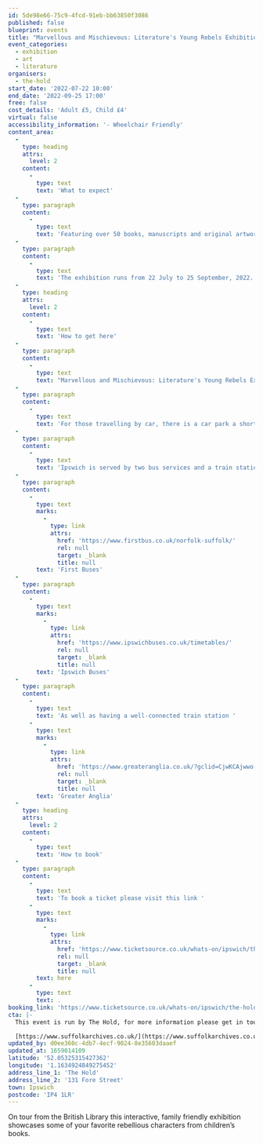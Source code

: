 ```yaml
---
id: 5de98e66-75c9-4fcd-91eb-bb63850f3086
published: false
blueprint: events
title: "Marvellous and Mischievous: Literature's Young Rebels Exhibition"
event_categories:
  - exhibition
  - art
  - literature
organisers:
  - the-hold
start_date: '2022-07-22 10:00'
end_date: '2022-09-25 17:00'
free: false
cost_details: 'Adult £5, Child £4'
virtual: false
accessibility_information: '- Wheelchair Friendly'
content_area:
  -
    type: heading
    attrs:
      level: 2
    content:
      -
        type: text
        text: 'What to expect'
  -
    type: paragraph
    content:
      -
        type: text
        text: 'Featuring over 50 books, manuscripts and original artwork, the exhibition includes characters such as Tracy Beaker, Pippi Longstocking, Jane Eyre, Dirty Bertie, and Matilda. Spanning over 300 years, we invite you to rediscover your favourite characters, as well as meet new ones. Exploring what it means to be a rebel!'
  -
    type: paragraph
    content:
      -
        type: text
        text: 'The exhibition runs from 22 July to 25 September, 2022.'
  -
    type: heading
    attrs:
      level: 2
    content:
      -
        type: text
        text: 'How to get here'
  -
    type: paragraph
    content:
      -
        type: text
        text: "Marvellous and Mischievous: Literature's Young Rebels Exhibition at The Hold, 131 Fore Street, Ipswich, IP4 1LR"
  -
    type: paragraph
    content:
      -
        type: text
        text: 'For those travelling by car, there is a car park a short walk from the venue next to the student halls.'
  -
    type: paragraph
    content:
      -
        type: text
        text: 'Ipswich is served by two bus services and a train station. See below for timetables'
  -
    type: paragraph
    content:
      -
        type: text
        marks:
          -
            type: link
            attrs:
              href: 'https://www.firstbus.co.uk/norfolk-suffolk/'
              rel: null
              target: _blank
              title: null
        text: 'First Buses'
  -
    type: paragraph
    content:
      -
        type: text
        marks:
          -
            type: link
            attrs:
              href: 'https://www.ipswichbuses.co.uk/timetables/'
              rel: null
              target: _blank
              title: null
        text: 'Ipswich Buses'
  -
    type: paragraph
    content:
      -
        type: text
        text: 'As well as having a well-connected train station '
      -
        type: text
        marks:
          -
            type: link
            attrs:
              href: 'https://www.greateranglia.co.uk/?gclid=CjwKCAjwwo-WBhAMEiwAV4dybeWJfjoDXNBYc30q7xKLS4kt-ZMJamBekhGyJobLW6y48IXOM62mwhoCx2EQAvD_BwE'
              rel: null
              target: _blank
              title: null
        text: 'Greater Anglia'
  -
    type: heading
    attrs:
      level: 2
    content:
      -
        type: text
        text: 'How to book'
  -
    type: paragraph
    content:
      -
        type: text
        text: 'To book a ticket please visit this link '
      -
        type: text
        marks:
          -
            type: link
            attrs:
              href: 'https://www.ticketsource.co.uk/whats-on/ipswich/the-hold/22-28-july-marvellous-and-mischievous-literatures-young-rebels-exhibition/2022-07-22/10:00/t-gnnngd'
              rel: null
              target: _blank
              title: null
        text: here
      -
        type: text
        text: .
booking_link: 'https://www.ticketsource.co.uk/whats-on/ipswich/the-hold/22-28-july-marvellous-and-mischievous-literatures-young-rebels-exhibition/2022-07-22/10:00/t-gnnngd'
cta: |-
  This event is run by The Hold, for more information please get in touch via:

  [https://www.suffolkarchives.co.uk/](https://www.suffolkarchives.co.uk/)
updated_by: d0ee360c-4db7-4ecf-9024-8e35603daaef
updated_at: 1659014109
latitude: '52.05325315427362'
longitude: '1.1634924849275452'
address_line_1: 'The Hold'
address_line_2: '131 Fore Street'
town: Ipswich
postcode: 'IP4 1LR'
---
```

On tour from the British Library this interactive, family friendly exhibition showcases some of your favorite rebellious characters from children’s books.